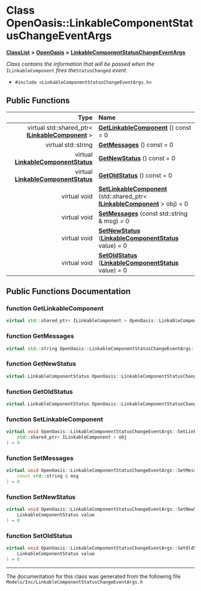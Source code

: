 

# Class OpenOasis::LinkableComponentStatusChangeEventArgs



[**ClassList**](annotated.md) **>** [**OpenOasis**](namespace_open_oasis.md) **>** [**LinkableComponentStatusChangeEventArgs**](class_open_oasis_1_1_linkable_component_status_change_event_args.md)



_Class contains the information that will be passed when the_ `ILinkableComponent` _fires the_`StatusChanged` _event._

* `#include <LinkableComponentStatusChangeEventArgs.h>`





































## Public Functions

| Type | Name |
| ---: | :--- |
| virtual std::shared\_ptr&lt; [**ILinkableComponent**](class_open_oasis_1_1_i_linkable_component.md) &gt; | [**GetLinkableComponent**](#function-getlinkablecomponent) () const = 0<br> |
| virtual std::string | [**GetMessages**](#function-getmessages) () const = 0<br> |
| virtual [**LinkableComponentStatus**](namespace_open_oasis.md#enum-linkablecomponentstatus) | [**GetNewStatus**](#function-getnewstatus) () const = 0<br> |
| virtual [**LinkableComponentStatus**](namespace_open_oasis.md#enum-linkablecomponentstatus) | [**GetOldStatus**](#function-getoldstatus) () const = 0<br> |
| virtual void | [**SetLinkableComponent**](#function-setlinkablecomponent) (std::shared\_ptr&lt; [**ILinkableComponent**](class_open_oasis_1_1_i_linkable_component.md) &gt; obj) = 0<br> |
| virtual void | [**SetMessages**](#function-setmessages) (const std::string & msg) = 0<br> |
| virtual void | [**SetNewStatus**](#function-setnewstatus) ([**LinkableComponentStatus**](namespace_open_oasis.md#enum-linkablecomponentstatus) value) = 0<br> |
| virtual void | [**SetOldStatus**](#function-setoldstatus) ([**LinkableComponentStatus**](namespace_open_oasis.md#enum-linkablecomponentstatus) value) = 0<br> |




























## Public Functions Documentation




### function GetLinkableComponent 

```C++
virtual std::shared_ptr< ILinkableComponent > OpenOasis::LinkableComponentStatusChangeEventArgs::GetLinkableComponent () const = 0
```






### function GetMessages 

```C++
virtual std::string OpenOasis::LinkableComponentStatusChangeEventArgs::GetMessages () const = 0
```






### function GetNewStatus 

```C++
virtual LinkableComponentStatus OpenOasis::LinkableComponentStatusChangeEventArgs::GetNewStatus () const = 0
```






### function GetOldStatus 

```C++
virtual LinkableComponentStatus OpenOasis::LinkableComponentStatusChangeEventArgs::GetOldStatus () const = 0
```






### function SetLinkableComponent 

```C++
virtual void OpenOasis::LinkableComponentStatusChangeEventArgs::SetLinkableComponent (
    std::shared_ptr< ILinkableComponent > obj
) = 0
```






### function SetMessages 

```C++
virtual void OpenOasis::LinkableComponentStatusChangeEventArgs::SetMessages (
    const std::string & msg
) = 0
```






### function SetNewStatus 

```C++
virtual void OpenOasis::LinkableComponentStatusChangeEventArgs::SetNewStatus (
    LinkableComponentStatus value
) = 0
```






### function SetOldStatus 

```C++
virtual void OpenOasis::LinkableComponentStatusChangeEventArgs::SetOldStatus (
    LinkableComponentStatus value
) = 0
```




------------------------------
The documentation for this class was generated from the following file `Models/Inc/LinkableComponentStatusChangeEventArgs.h`

